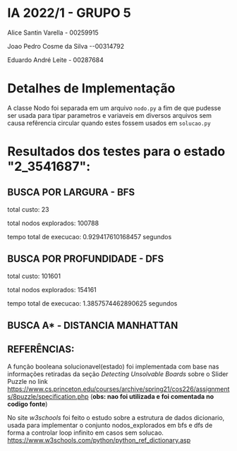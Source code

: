 # IA 2022/1 - GRUPO 5

Alice Santin Varella - 00259915

Joao Pedro Cosme da Silva --00314792

Eduardo André Leite - 00287684

# Detalhes de Implementação

A classe Nodo foi separada em um arquivo `nodo.py` a fim de que pudesse ser usada para tipar parametros e variaveis em diversos arquivos sem causa refêrencia circular quando estes fossem usados em `solucao.py`

# Resultados dos testes para o estado "2_3541687":

## BUSCA POR LARGURA - BFS
total custo:  23

total nodos explorados:  100788

tempo total de execucao:  0.929417610168457 segundos

## BUSCA POR PROFUNDIDADE - DFS

total custo:  101601

total nodos explorados:  154161

tempo total de execucao:  1.3857574462890625 segundos

## BUSCA A* - DISTANCIA MANHATTAN




## REFERÊNCIAS:

A função booleana solucionavel(estado) foi implementada com base nas informações retiradas da seção *Detecting Unsolvable Boards* sobre o Slider Puzzle no link https://www.cs.princeton.edu/courses/archive/spring21/cos226/assignments/8puzzle/specification.php (**obs: nao foi utilizada e foi comentada no codigo fonte**)

No site *w3schools* foi feito o estudo sobre a estrutura de dados dicionario, usada para implementar o conjunto nodos_explorados em bfs e dfs de forma a controlar loop infinito em casos sem solucao. https://www.w3schools.com/python/python_ref_dictionary.asp
